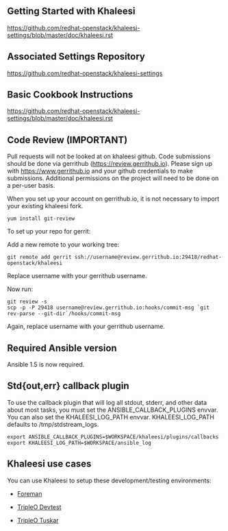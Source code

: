 Getting Started with Khaleesi
-----------------------
https://github.com/redhat-openstack/khaleesi-settings/blob/master/doc/khaleesi.rst


Associated Settings Repository
-----------------------
https://github.com/redhat-openstack/khaleesi-settings

Basic Cookbook Instructions
-----------------------
https://github.com/redhat-openstack/khaleesi-settings/blob/master/doc/khaleesi.rst

Code Review (IMPORTANT)
-----------------------

Pull requests will not be looked at on khaleesi github. Code submissions should be done via gerrithub (https://review.gerrithub.io). Please sign up with https://www.gerrithub.io and your github credentials to make submissions. Additional permissions on the project will need to be done on a per-user basis.

When you set up your account on gerrithub.io, it is not necessary to import your existing khaleesi fork.

    yum install git-review

To set up your repo for gerrit:

Add a new remote to your working tree:

    git remote add gerrit ssh://username@review.gerrithub.io:29418/redhat-openstack/khaleesi

Replace username with your gerrithub username.

Now run:

    git review -s
    scp -p -P 29418 username@review.gerrithub.io:hooks/commit-msg `git rev-parse --git-dir`/hooks/commit-msg

Again, replace username with your gerrithub username.

Required Ansible version
------------------------

Ansible 1.5 is now required.


Std{out,err} callback plugin
----------------------------

To use the callback plugin that will log all stdout, stderr, and other data about most tasks, you must set the ANSIBLE_CALLBACK_PLUGINS envvar. You can also set the KHALEESI_LOG_PATH envvar. KHALEESI_LOG_PATH defaults to /tmp/stdstream_logs.

    export ANSIBLE_CALLBACK_PLUGINS=$WORKSPACE/khaleesi/plugins/callbacks
    export KHALEESI_LOG_PATH=$WORKSPACE/ansible_log

Khaleesi use cases
------------------

You can use Khaleesi to setup these development/testing environments:

* [Foreman](https://github.com/redhat-openstack/khaleesi/blob/master/doc/foreman.md)

* [TripleO Devtest](https://github.com/redhat-openstack/khaleesi/blob/master/doc/tripleo_devtest.md)

* [TripleO Tuskar](https://github.com/redhat-openstack/khaleesi/blob/master/doc/tripleo_tuskar.md)


